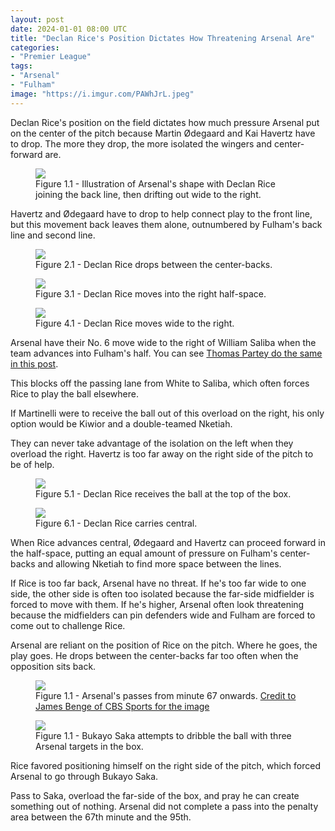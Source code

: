 ```yaml
---
layout: post
date: 2024-01-01 08:00 UTC
title: "Declan Rice's Position Dictates How Threatening Arsenal Are"
categories:
- "Premier League"
tags:
- "Arsenal"
- "Fulham"
image: "https://i.imgur.com/PAWhJrL.jpeg"
---
```


Declan Rice's position on the field dictates how much pressure Arsenal put on the center of the pitch because Martin Ødegaard and Kai Havertz have to drop. The more they drop, the more isolated the wingers and center-forward are.

<!---more--->

<figure>
    <img src="https://i.imgur.com/qH18Qxw.jpeg">
    <figcaption>Figure 1.1 - Illustration of Arsenal's shape with Declan Rice joining the back line, then drifting out wide to the right.</figcaption>
</figure> 

Havertz and Ødegaard have to drop to help connect play to the front line, but this movement back leaves them alone, outnumbered by Fulham's back line and second line.

<figure>
    <img src="https://i.imgur.com/PAWhJrL.jpeg">
    <figcaption>Figure 2.1 - Declan Rice drops between the center-backs.</figcaption>
</figure> 

<figure>
    <img src="https://i.imgur.com/g2rcIHn.jpeg">
    <figcaption>Figure 3.1 - Declan Rice moves into the right half-space.</figcaption>
</figure> 

<figure>
    <img src="https://i.imgur.com/yBN6qPM.jpeg">
    <figcaption>Figure 4.1 - Declan Rice moves wide to the right.</figcaption>
</figure> 

Arsenal have their No. 6 move wide to the right of William Saliba when the team advances into Fulham's half. You can see [Thomas Partey do the same in this post](https://tacticsjournal.com/2023/08/13/partey-tasked-with-disrupting-arsenal-ball-progression/).

This blocks off the passing lane from White to Saliba, which often forces Rice to play the ball elsewhere.

If Martinelli were to receive the ball out of this overload on the right, his only option would be Kiwior and a double-teamed Nketiah.

They can never take advantage of the isolation on the left when they overload the right. Havertz is too far away on the right side of the pitch to be of help.

<figure>
    <img src="https://i.imgur.com/oYcA4Lb.jpeg">
    <figcaption>Figure 5.1 - Declan Rice receives the ball at the top of the box.</figcaption>
</figure> 

<figure>
    <img src="https://i.imgur.com/HVnQx0y.jpeg">
    <figcaption>Figure 6.1 - Declan Rice carries central.</figcaption>
</figure> 

When Rice advances central, Ødegaard and Havertz can proceed forward in the half-space, putting an equal amount of pressure on Fulham's center-backs and allowing Nketiah to find more space between the lines.

If Rice is too far back, Arsenal have no threat. If he's too far wide to one side, the other side is often too isolated because the far-side midfielder is forced to move with them. If he's higher, Arsenal often look threatening because the midfielders can pin defenders wide and Fulham are forced to come out to challenge Rice.

Arsenal are reliant on the position of Rice on the pitch. Where he goes, the play goes. He drops between the center-backs far too often when the opposition sits back.

<figure>
    <img src="https://i.imgur.com/zQHkaj4.jpeg">
    <figcaption>Figure 1.1 - Arsenal's passes from minute 67 onwards. <a href="https://www.cbssports.com/soccer/news/mikel-artetas-substitutions-exacerbate-disaster-as-arsenal-fall-to-damaging-defeat-at-fulham/">Credit to James Benge of CBS Sports for the image</a></figcaption>
</figure> 

<figure>
    <img src="https://i.imgur.com/eXL5CaJ.jpeg">
    <figcaption>Figure 1.1 - Bukayo Saka attempts to dribble the ball with three Arsenal targets in the box.</figcaption>
</figure> 

Rice favored positioning himself on the right side of the pitch, which forced Arsenal to go through Bukayo Saka.

Pass to Saka, overload the far-side of the box, and pray he can create something out of nothing. Arsenal did not complete a pass into the penalty area between the 67th minute and the 95th.